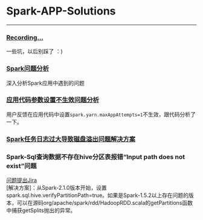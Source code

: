 # Spark-APP-Solutions 
-----------
### [Recording...](https://github.com/alixGuo/Spark-App-Solutions/blob/master/%E9%97%AE%E9%A2%98%E8%AE%B0%E5%BD%95.md)  
一些坑，以后别踩了 ：)  

### [Spark问题分析](https://github.com/alixGuo/Spark-App-Solutions/blob/master/Spark%E4%B8%9A%E5%8A%A1%E9%97%AE%E9%A2%98%E5%88%86%E6%9E%90.md)
深入分析Spark应用中遇到的问题

### [应用代码参数设置不生效问题分析](https://github.com/alixGuo/Spark-App-Solutions/blob/master/%E5%BA%94%E7%94%A8%E4%BB%A3%E7%A0%81%E5%8F%82%E6%95%B0%E8%AE%BE%E7%BD%AE%E4%B8%8D%E7%94%9F%E6%95%88%E9%97%AE%E9%A2%98%E5%88%86%E6%9E%90.md)  
用户反馈在应用代码中设置`spark.yarn.maxAppAttempts=1`不生效，跟代码分析了一下。

### [Spark任务日志过大导致磁盘溢出问题解决方案](https://github.com/alixGuo/Spark-App-Solutions/blob/master/Spark%E4%BB%BB%E5%8A%A1%E6%97%A5%E5%BF%97%E8%BF%87%E5%A4%A7%E5%AF%BC%E8%87%B4%E7%A3%81%E7%9B%98%E6%BA%A2%E5%87%BA%E9%97%AE%E9%A2%98%E8%A7%A3%E5%86%B3%E6%96%B9%E6%A1%88.md)  

### Spark-Sql查询数据不存在hive分区表报错“Input path does not exist”问题   
[问题提出Jira](https://issues.apache.org/jira/browse/SPARK-15044)  
[解决方案]：从Spark-2.1.0版本开始，设置spark.sql.hive.verifyPartitionPath=true。如果是Spark-1.5.2以上存在问题的版本，可以在源码org/apache/spark/rdd/HadoopRDD.scala的getPartitions函数中捕获getSplits抛出的异常。  
